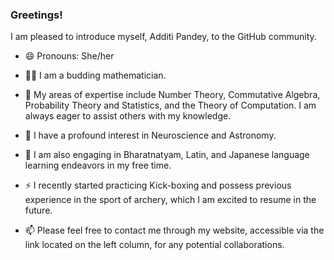### Greetings!

<!--
**cyclotomicextension/cyclotomicextension** is a ✨ _special_ ✨ repository because its `README.md` (this file) appears on your GitHub profile.--> 

I am pleased to introduce myself, Additi Pandey, to the GitHub community. 

- 😄 Pronouns: She/her
- 👨‍💻 I am a budding mathematician.
- 💬 My areas of expertise include Number Theory, Commutative Algebra, Probability Theory and Statistics, and the Theory of Computation. I am always eager to assist others with my knowledge.
- 🧠 I have a profound interest in Neuroscience and Astronomy.
- 🌱 I am also engaging in Bharatnatyam, Latin, and Japanese language learning endeavors in my free time.
- ⚡  I recently started practicing Kick-boxing and possess previous experience in the sport of archery, which I am excited to resume in the future. 

- 📫 Please feel free to contact me through my website, accessible via the link located on the left column, for any potential collaborations.
